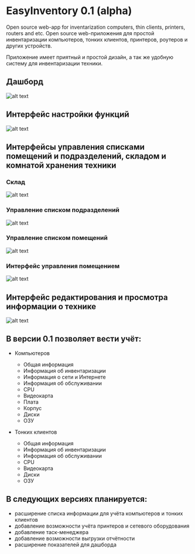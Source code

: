 # EasyInventory 0.1 (alpha)

Open source web-app for inventarization computers, thin clients, printers, routers and etc.
Open source web-приложения для простой инвентаризации компьютеров, тонких клиентов, принтеров, роутеров и других устройств.

Приложение имеет приятный и простой дизайн, а так же удобную систему для инвентаризации техники.




## Дашборд
![alt text](documentation/images/dashboard.bmp)

## Интерфейс настройки функций
![alt text](documentation/images/settings.bmp)




## Интерфейсы управления списками помещений и подразделений, складом и комнатой хранения техники

### Склад
![alt text](documentation/images/warehouse.bmp)

### Управление списком подразделений
![alt text](documentation/images/structures.bmp)

### Управление списком помещений
![alt text](documentation/images/rooms.bmp)

### Интерфейс управления помещением
![alt text](documentation/images/room.bmp)




## Интерфейс редактирования и просмотра информации о технике
![alt text](documentation/images/computer.bmp)




## В версии 0.1 позволяет вести учёт: 

* Компьютеров
  * Общая информация
  * Информация об инвентаризации
  * Информация о сети и Интернете
  * Информация об обслуживании
  * CPU
  * Видеокарта
  * Плата
  * Корпус
  * Диски
  * ОЗУ

* Тонких клиентов
  * Общая информация
  * Информация об инвентаризации
  * Информация об обслуживании
  * CPU
  * Видеокарта
  * Диски
  * ОЗУ



## В следующих версиях планируется:

+ расширение списка информации для учёта компьютеров и тонких клиентов
+ добавление возможности учёта принтеров и сетевого оборудования
+ добавление таск-менеджера
+ добавление возможности выгрузки отчётности
+ расширение показателей для дашборда
